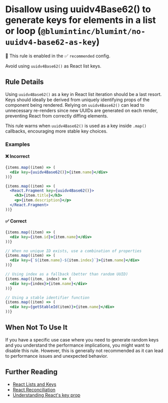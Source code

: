 # Disallow using uuidv4Base62() to generate keys for elements in a list or loop (`@blumintinc/blumint/no-uuidv4-base62-as-key`)

💼 This rule is enabled in the ✅ `recommended` config.

<!-- end auto-generated rule header -->

Avoid using `uuidv4Base62()` as React list keys.

## Rule Details

Using `uuidv4Base62()` as a key in React list iteration should be a last resort. Keys should ideally be derived from uniquely identifying props of the component being rendered. Relying on `uuidv4Base62()` can lead to unnecessary re-renders since new UUIDs are generated on each render, preventing React from correctly diffing elements.

This rule warns when `uuidv4Base62()` is used as a key inside `.map()` callbacks, encouraging more stable key choices.

### Examples

#### ❌ Incorrect

```jsx
{items.map((item) => (
  <div key={uuidv4Base62()}>{item.name}</div>
))}

{items.map((item) => (
  <React.Fragment key={uuidv4Base62()}>
    <h3>{item.title}</h3>
    <p>{item.description}</p>
  </React.Fragment>
))}
```

#### ✅ Correct

```jsx
{items.map((item) => (
  <div key={item.id}>{item.name}</div>
))}

// When no unique ID exists, use a combination of properties
{items.map((item) => (
  <div key={`${item.name}-${item.index}`}>{item.name}</div>
))}

// Using index as a fallback (better than random UUID)
{items.map((item, index) => (
  <div key={index}>{item.name}</div>
))}

// Using a stable identifier function
{items.map((item) => (
  <div key={getStableId(item)}>{item.name}</div>
))}
```

## When Not To Use It

If you have a specific use case where you need to generate random keys and you understand the performance implications, you might want to disable this rule. However, this is generally not recommended as it can lead to performance issues and unexpected behavior.

## Further Reading

- [React Lists and Keys](https://reactjs.org/docs/lists-and-keys.html)
- [React Reconciliation](https://reactjs.org/docs/reconciliation.html#keys)
- [Understanding React's key prop](https://kentcdodds.com/blog/understanding-reacts-key-prop)
